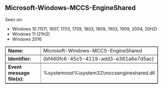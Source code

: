 ## Microsoft-Windows-MCCS-EngineShared

Seen on:
* Windows 10 (1511, 1607, 1703, 1709, 1803, 1809, 1903, 1909, 2004, 20H2)
* Windows 11 (21H2)
* Windows 2016

<table border="1" class="docutils">
  <tbody>
    <tr>
      <td><b>Name:</b></td>
      <td>Microsoft-Windows-MCCS-EngineShared</td>
    </tr>
    <tr>
      <td><b>Identifier:</b></td>
      <td>{bf460fc6-45c5-4119-add3-e361a6e7d5ac}</td>
    </tr>
    <tr>
      <td><b>Event message file(s):</b></td>
      <td>%systemroot%\system32\mccsengineshared.dll</td>
    </tr>
  </tbody>
</table>

&nbsp;

